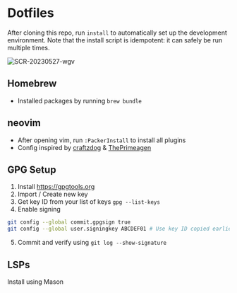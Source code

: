 # Dotfiles

After cloning this repo, run `install` to automatically set up the development environment. Note that the install script is idempotent: it can safely be run multiple times.

![SCR-20230527-wgv](https://github.com/arjunkomath/dotfiles/assets/2555067/442c0c1e-939f-44d0-8da7-2e40dea94df9)

## Homebrew

- Installed packages by running `brew bundle`

## neovim

- After opening vim, run `:PackerInstall` to install all plugins
- Config inspired by [craftzdog](https://github.com/craftzdog/dotfiles-public) & [ThePrimeagen](https://github.com/ThePrimeagen/init.lua)

## GPG Setup

1. Install https://gpgtools.org
2. Import / Create new key
3. Get key ID from your list of keys `gpg --list-keys`
4. Enable signing

```sh
git config --global commit.gpgsign true
git config --global user.signingkey ABCDEF01 # Use key ID copied earlier
```

5. Commit and verify using `git log --show-signature`

## LSPs

Install using Mason

